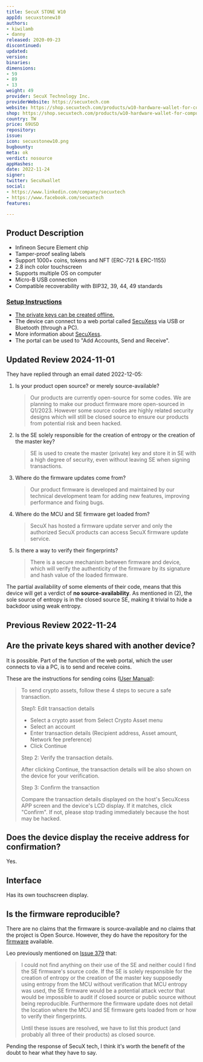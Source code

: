 ```yaml
---
title: SecuX STONE W10
appId: secuxstonew10
authors:
- kiwilamb
- danny
released: 2020-09-23
discontinued: 
updated: 
version: 
binaries: 
dimensions:
- 59
- 89
- 13
weight: 49
provider: SecuX Technology Inc.
providerWebsite: https://secuxtech.com
website: https://shop.secuxtech.com/products/w10-hardware-wallet-for-computer/
shop: https://shop.secuxtech.com/products/w10-hardware-wallet-for-computer/
country: TW
price: 69USD
repository: 
issue: 
icon: secuxstonew10.png
bugbounty: 
meta: ok
verdict: nosource
appHashes: 
date: 2022-11-24
signer: 
twitter: SecuXwallet
social:
- https://www.linkedin.com/company/secuxtech
- https://www.facebook.com/secuxtech
features: 

---
```


## Product Description

- Infineon Secure Element chip
- Tamper-proof sealing labels
- Support 1000+ coins, tokens and NFT (ERC-721 & ERC-1155)
- 2.8 inch color touchscreen
- Supports multiple OS on computer
- Micro-B USB connection
- Compatible recoverability with BIP32, 39, 44, 49 standards

### [Setup Instructions](https://secuxtech.com/howitworks/device-setup_step_w10-new/)

- [The private keys can be created offline.](https://secuxtech.com/howitworks/device-setup_step_w10-new/) 
- The device can connect to a web portal called [SecuXess](https://wallet.secuxtech.com/secuxess/#/) via USB  or Bluetooth (through a PC). 
- More information about [SecuXess](https://secuxtech.com/howitworks/web/).
- The portal can be used to "Add Accounts, Send and Receive".

## Updated Review 2024-11-01

They have replied through an email dated 2022-12-05: 

1. Is your product open source? or merely source-available?

    > Our products are currently open-source for some codes. We are planning to make our product firmware more open-sourced in Q1/2023.
    > However some source codes are highly related security designs which will still be closed source to ensure our products from potential risk and been hacked.

2. Is the SE solely responsible for the creation of entropy or the creation of the master key?

    > SE is used to create the master (private) key and store it in SE with a high degree of security, even without leaving SE when signing transactions.

3. Where do the firmware updates come from?

    > Our product firmware is developed and maintained by our technical development team for adding new features, improving performance and fixing bugs.

4. Where do the MCU and SE firmware get loaded from?

    > SecuX has hosted a firmware update server and only the authorized SecuX products can access SecuX firmware update service.

5. Is there a way to verify their fingerprints?

    > There is a secure mechanism between firmware and device, which will verify the authenticity of the firmware by its signature and hash value of the loaded firmware.

The partial availability of some elements of their code, means that this device will get a verdict of **no source-availability**. As mentioned in (2), the sole source of entropy is in the closed source SE, making it trivial to hide a backdoor using weak entropy.

## Previous Review 2022-11-24

## Are the private keys shared with another device? 

It is possible. Part of the function of the web portal, which the user connects to via a PC, is to send and receive coins. 

These are the instructions for sending coins ([User Manual](https://fcc.report/FCC-ID/2ASNW-SX001/4230687.pdf)):

> To send crypto assets, follow these 4 steps to secure a safe transaction.
> 
> Step1: Edit transaction details
> 
> - Select a crypto asset from Select Crypto Asset menu
> -  Select an account
> - Enter transaction details (Recipient address, Asset amount, Network fee preference)
> - Click Continue
>
> Step 2: Verify the transaction details.
>
> After clicking Continue, the transaction details will be also shown on the device for your
verification.
>
> Step 3: Confirm the transaction
>
> Compare the transaction details displayed on the host's SecuXcess APP screen and the device's LCD display. If it matches, click "Confirm". If not, please stop trading immediately because the host may be hacked. 

## Does the device display the receive address for confirmation?

Yes.

## Interface

Has its own touchscreen display.

## Is the firmware reproducible? 

There are no claims that the firmware is source-available and no claims that the project is Open Source. However, they do have the repository for the [firmware](https://github.com/secuxtech/SecuXMCU) available.

Leo previously mentioned on [Issue 379](https://gitlab.com/walletscrutiny/walletScrutinyCom/-/issues/379) that: 

> I could not find anything on their use of the SE and neither could I find the SE firmware's source code. If the SE is solely responsible for the creation of entropy or the creation of the master key supposedly using entropy from the MCU without verification that MCU entropy was used, the SE firmware would be a potential attack vector that would be impossible to audit if closed source or public source without being reproducible.
Furthermore the firmware update does not detail the location where the MCU and SE firmware gets loaded from or how to verify their fingerprints.
> 
> Until these issues are resolved, we have to list this product (and probably all three of their products) as closed source.

Pending the response of SecuX tech, I think it's worth the benefit of the doubt to hear what they have to say.
